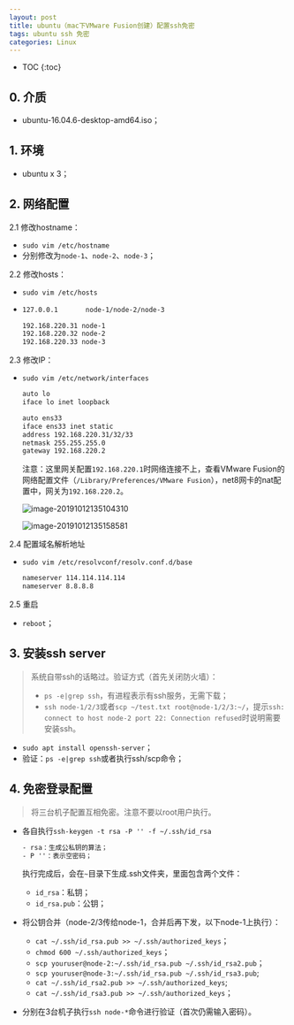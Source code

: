 ```yaml
---
layout: post
title: ubuntu（mac下VMware Fusion创建）配置ssh免密
tags: ubuntu ssh 免密
categories: Linux
---
```


* TOC
{:toc}

## 0. 介质

- ubuntu-16.04.6-desktop-amd64.iso；

## 1. 环境

- ubuntu x 3；

## 2. 网络配置

2.1 修改hostname：

- `sudo vim /etc/hostname`
- 分别修改为`node-1`、`node-2`、`node-3`；

2.2 修改hosts：

- `sudo vim /etc/hosts`

- ```txt
  127.0.0.1       node-1/node-2/node-3
  
  192.168.220.31 node-1
  192.168.220.32 node-2
  192.168.220.33 node-3
  ```

2.3 修改IP：

- `sudo vim /etc/network/interfaces`

  ```txt
  auto lo
  iface lo inet loopback
  
  auto ens33
  iface ens33 inet static
  address 192.168.220.31/32/33
  netmask 255.255.255.0
  gateway 192.168.220.2
  ```

  注意：这里网关配置`192.168.220.1`时网络连接不上，查看VMware Fusion的网络配置文件（`/Library/Preferences/VMware Fusion`），net8网卡的nat配置中，网关为`192.168.220.2`。

  ![image-20191012135104310](https://adoredu.github.io/static/img/ssh/image-20191012135104310.png)

  ![image-20191012135158581](https://adoredu.github.io/static/img/ssh/image-20191012135158581.png)

2.4 配置域名解析地址

- `sudo vim /etc/resolvconf/resolv.conf.d/base `

  ```txt
  nameserver 114.114.114.114
  nameserver 8.8.8.8
  ```

2.5 重启

- `reboot`；

## 3. 安装ssh server

> 系统自带ssh的话略过。验证方式（首先关闭防火墙）：
>
> - `ps -e|grep ssh`，有进程表示有ssh服务，无需下载；
> - `ssh node-1/2/3`或者`scp ~/test.txt root@node-1/2/3:~/`，提示`ssh: connect to host node-2 port 22: Connection refused`时说明需要安装ssh。

- `sudo apt install openssh-server`；
- 验证：`ps -e|grep ssh`或者执行ssh/scp命令；

## 4. 免密登录配置

> 将三台机子配置互相免密。注意不要以root用户执行。

- 各自执行`ssh-keygen -t rsa -P '' -f ~/.ssh/id_rsa`

  ```txt
  - rsa：生成公私钥的算法；
  - P ''：表示空密码；
  ```

  执行完成后，会在`~`目录下生成.ssh文件夹，里面包含两个文件：

  - `id_rsa`：私钥；
  - `id_rsa.pub`：公钥；

- 将公钥合并（node-2/3传给node-1，合并后再下发，以下node-1上执行）：

  - `cat ~/.ssh/id_rsa.pub >> ~/.ssh/authorized_keys`；
  - `chmod 600 ~/.ssh/authorized_keys`；
  - `scp youruser@node-2:~/.ssh/id_rsa.pub ~/.ssh/id_rsa2.pub`；
  - `scp youruser@node-3:~/.ssh/id_rsa.pub ~/.ssh/id_rsa3.pub`;
  - `cat ~/.ssh/id_rsa2.pub >> ~/.ssh/authorized_keys`;
  - `cat ~/.ssh/id_rsa3.pub >> ~/.ssh/authorized_keys`；

- 分别在3台机子执行`ssh node-*`命令进行验证（首次仍需输入密码）。


